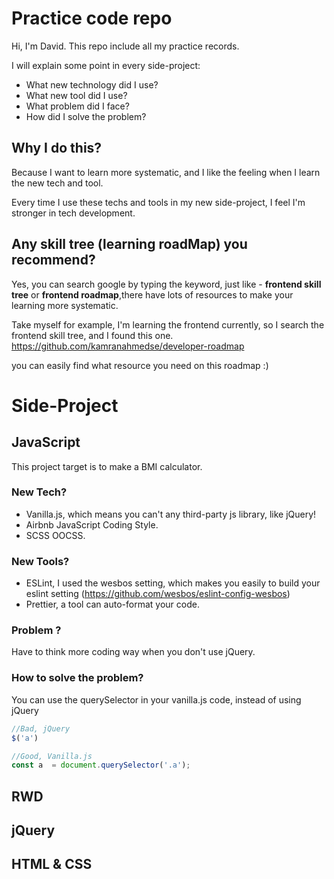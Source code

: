 # Practice code repo
Hi, I'm David.
This repo include all my practice records.

I will explain some point in every side-project:
- What new technology did I use?
- What new tool did I use?
- What problem did I face?
- How did I solve the problem?

## Why I do this?

Because I want to learn more systematic, and I like the feeling when I learn the new tech and tool.

Every time I use these techs and tools in my new side-project, I feel I'm stronger in tech development.

## Any skill tree (learning roadMap) you recommend?

Yes, you can search google by typing the keyword, just like - **frontend skill tree** or **frontend roadmap**,there have lots of resources to make your learning more systematic.

Take myself for example, I'm learning the frontend currently, so I search the frontend skill tree, and I found this one.
https://github.com/kamranahmedse/developer-roadmap

you can easily find what resource you need on this roadmap :)

# Side-Project

## JavaScript

This project target is to make a BMI calculator.

### New Tech? 

- Vanilla.js, which means you can't any third-party js library, like jQuery!
- Airbnb JavaScript Coding Style.
- SCSS OOCSS.

### New Tools?

- ESLint, I used the wesbos setting, which makes you easily to build your eslint setting (https://github.com/wesbos/eslint-config-wesbos)
- Prettier, a tool can auto-format your code.

### Problem ?

Have to think more coding way when you don't use jQuery. 

### How to solve the problem?

You can use the querySelector in your vanilla.js code, instead of using jQuery

```js
//Bad, jQuery
$('a')

//Good, Vanilla.js
const a  = document.querySelector('.a');
```

## RWD

## jQuery

## HTML & CSS
